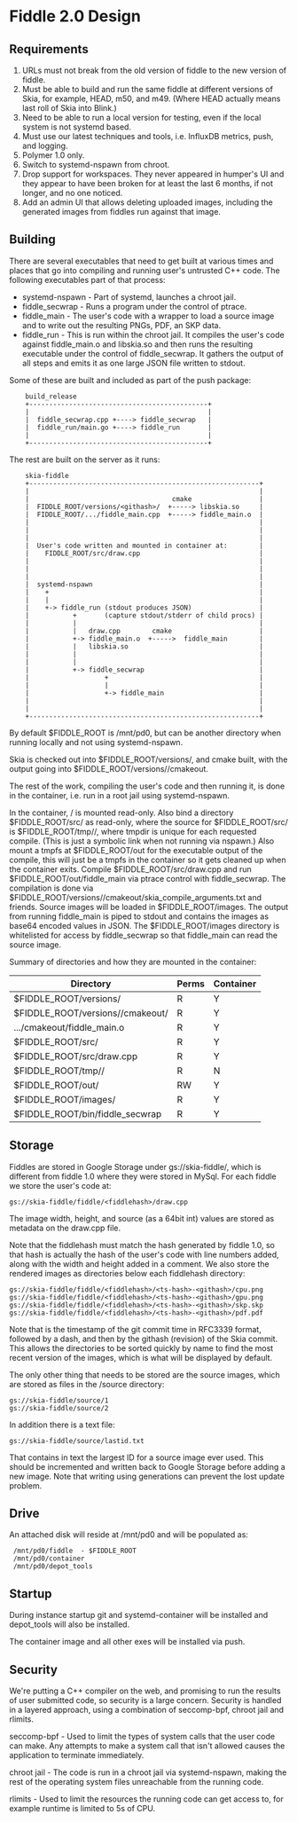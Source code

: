 Fiddle 2.0 Design
=================

Requirements
------------

1. URLs must not break from the old version of fiddle to the new version of
   fiddle.
1. Must be able to build and run the same fiddle at different versions of
   Skia, for example, HEAD, m50, and m49. (Where HEAD actually means last roll
   of Skia into Blink.)
1. Need to be able to run a local version for testing, even if the local
   system is not systemd based.
1. Must use our latest techniques and tools, i.e. InfluxDB metrics, push, and
   logging.
1. Polymer 1.0 only.
1. Switch to systemd-nspawn from chroot.
1. Drop support for workspaces. They never appeared in humper's UI and they
   appear to have been broken for at least the last 6 months, if not longer,
   and no one noticed.
1. Add an admin UI that allows deleting uploaded images, including the
   generated images from fiddles run against that image.

Building
--------

There are several executables that need to get built at various times
and places that go into compiling and running user's untrusted C++ code.
The following executables part of that process:

  * systemd-nspawn - Part of systemd, launches a chroot jail.
  * fiddle_secwrap - Runs a program under the control of ptrace.
  * fiddle_main - The user's code with a wrapper to load a source
                  image and to write out the resulting PNGs, PDF,
                  an SKP data.
  * fiddle_run - This is run within the chroot jail. It compiles
                 the user's code against fiddle_main.o and
                 libskia.so and then runs the resulting executable
                 under the control of fiddle_secwrap. It gathers
                 the output of all steps and emits it as one large
                 JSON file written to stdout.


Some of these are built and included as part of the push package:

~~~~
    build_release
    +---------------------------------------------+
    |                                             |
    |  fiddle_secwrap.cpp +----> fiddle_secwrap   |
    |  fiddle_run/main.go +----> fiddle_run       |
    |                                             |
    +---------------------------------------------+
~~~~

The rest are built on the server as it runs:

~~~~
    skia-fiddle
    +----------------------------------------------------------+
    |                                                          |
    |                                    cmake                 |
    |  FIDDLE_ROOT/versions/<githash>/  +-----> libskia.so     |
    |  FIDDLE_ROOT/.../fiddle_main.cpp  +-----> fiddle_main.o  |
    |                                                          |
    |                                                          |
    |                                                          |
    |  User's code written and mounted in container at:        |
    |    FIDDLE_ROOT/src/draw.cpp                              |
    |                                                          |
    |                                                          |
    |                                                          |
    |  systemd-nspawn                                          |
    |    +                                                     |
    |    |                                                     |
    |    +-> fiddle_run (stdout produces JSON)                 |
    |           +       (capture stdout/stderr of child procs) |
    |           |                                              |
    |           |   draw.cpp        cmake                      |
    |           +-> fiddle_main.o  +----->  fiddle_main        |
    |           |   libskia.so                                 |
    |           |                                              |
    |           |                                              |
    |           +-> fiddle_secwrap                             |
    |                   +                                      |
    |                   |                                      |
    |                   +-> fiddle_main                        |
    |                                                          |
    |                                                          |
    +----------------------------------------------------------+
~~~~


By default $FIDDLE_ROOT is /mnt/pd0, but can be another directory when running
locally and not using systemd-nspawn.

Skia is checked out into $FIDDLE_ROOT/versions/<githash>, and cmake built,
with the output going into $FIDDLE_ROOT/versions/<githash>/cmakeout.

The rest of the work, compiling the user's code and then running it, is done
in the container, i.e. run in a root jail using systemd-nspawn.

In the container, / is mounted read-only. Also bind a directory
$FIDDLE_ROOT/src/ as read-only, where the source for $FIDDLE_ROOT/src/ is
$FIDDLE_ROOT/tmp/<tmpdir>/, where tmpdir is unique for each requested compile.
(This is just a symbolic link when not running via nspawn.) Also mount a tmpfs
at $FIDDLE_ROOT/out for the executable output of the compile, this will just
be a tmpfs in the container so it gets cleaned up when the container exits.
Compile $FIDDLE_ROOT/src/draw.cpp and run $FIDDLE_ROOT/out/fiddle_main  via
ptrace control with fiddle_secwrap. The compilation is done via
$FIDDLE_ROOT/versions/<githash>/cmakeout/skia_compile_arguments.txt and
friends. Source images will be loaded in $FIDDLE_ROOT/images.  The output from
running fiddle_main is piped to stdout and contains the images as base64
encoded values in JSON. The $FIDDLE_ROOT/images directory is whitelisted for
access by fiddle_secwrap so that fiddle_main can read the source image.

Summary of directories and how they are mounted in the container:

Directory                                 | Perms | Container
------------------------------------------|-------|----------
$FIDDLE_ROOT/versions/<githash>           | R     | Y
$FIDDLE_ROOT/versions/<githash>/cmakeout/ | R     | Y
.../cmakeout/fiddle_main.o                | R     | Y
$FIDDLE_ROOT/src/                         | R     | Y
$FIDDLE_ROOT/src/draw.cpp                 | R     | Y
$FIDDLE_ROOT/tmp/<tmpdir>/                | R     | N
$FIDDLE_ROOT/out/                         | RW    | Y
$FIDDLE_ROOT/images/                      | R     | Y
$FIDDLE_ROOT/bin/fiddle_secwrap           | R     | Y


Storage
-------

Fiddles are stored in Google Storage under gs://skia-fiddle/, which is
different from fiddle 1.0 where they were stored in MySql. For each fiddle we
store the user's code at:

    gs://skia-fiddle/fiddle/<fiddlehash>/draw.cpp

The image width, height, and source (as a 64bit int) values are stored as metadata on the draw.cpp file.

Note that the fiddlehash must match the hash generated by fiddle 1.0, so that
hash is actually the hash of the user's code with line numbers added, along
with the width and height added in a comment.  We also store the rendered
images as directories below each fiddlehash directory:


    gs://skia-fiddle/fiddle/<fiddlehash>/<ts-hash>-<githash>/cpu.png
    gs://skia-fiddle/fiddle/<fiddlehash>/<ts-hash>-<githash>/gpu.png
    gs://skia-fiddle/fiddle/<fiddlehash>/<ts-hash>-<githash>/skp.skp
    gs://skia-fiddle/fiddle/<fiddlehash>/<ts-hash>-<githash>/pdf.pdf

Note that <ts-hash> is the timestamp of the git commit time in RFC3339 format,
followed by a dash, and then by the githash (revision) of the Skia commit.
This allows the directories to be sorted quickly by name to find the most
recent version of the images, which is what will be displayed by default.

The only other thing that needs to be stored are the source images, which are
stored as files in the /source directory:

    gs://skia-fiddle/source/1
    gs://skia-fiddle/source/2


In addition there is a text file:

    gs://skia-fiddle/source/lastid.txt

That contains in text the largest ID for a source image ever used. This should
be incremented and written back to Google Storage before adding a new image.
Note that writing using generations can prevent the lost update problem.

Drive
-----

An attached disk will reside at /mnt/pd0 and will be populated as:

     /mnt/pd0/fiddle  - $FIDDLE_ROOT
     /mnt/pd0/container
     /mnt/pd0/depot_tools

Startup
-------

During instance startup git and systemd-container will be installed and
depot_tools will also be installed.

The container image and all other exes will be installed via push.

Security
--------

We're putting a C++ compiler on the web, and promising to run the results of
user submitted code, so security is a large concern. Security is handled in a
layered approach, using a combination of seccomp-bpf, chroot jail and rlimits.

seccomp-bpf - Used to limit the types of system calls that the user code can
make. Any attempts to make a system call that isn't allowed causes the
application to terminate immediately.

chroot jail - The code is run in a chroot jail via systemd-nspawn, making the rest of the
operating system files unreachable from the running code.

rlimits - Used to limit the resources the running code can get access to, for
example runtime is limited to 5s of CPU.



